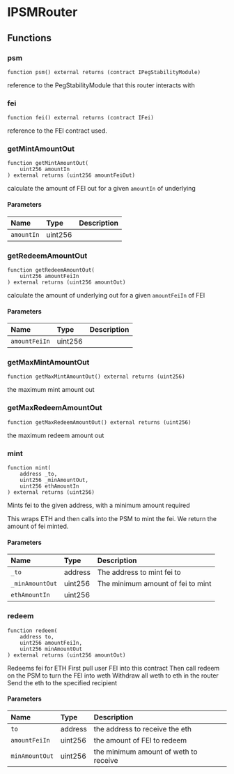 # IPSMRouter

## Functions

### psm

```solidity
function psm() external returns (contract IPegStabilityModule)
```

reference to the PegStabilityModule that this router interacts with

### fei

```solidity
function fei() external returns (contract IFei)
```

reference to the FEI contract used.

### getMintAmountOut

```solidity
function getMintAmountOut(
    uint256 amountIn
) external returns (uint256 amountFeiOut)
```

calculate the amount of FEI out for a given `amountIn` of underlying

#### Parameters

| Name | Type | Description |
| :--- | :--- | :---------- |
| `amountIn` | uint256 |  |

### getRedeemAmountOut

```solidity
function getRedeemAmountOut(
    uint256 amountFeiIn
) external returns (uint256 amountOut)
```

calculate the amount of underlying out for a given `amountFeiIn` of FEI

#### Parameters

| Name | Type | Description |
| :--- | :--- | :---------- |
| `amountFeiIn` | uint256 |  |

### getMaxMintAmountOut

```solidity
function getMaxMintAmountOut() external returns (uint256)
```

the maximum mint amount out

### getMaxRedeemAmountOut

```solidity
function getMaxRedeemAmountOut() external returns (uint256)
```

the maximum redeem amount out

### mint

```solidity
function mint(
    address _to,
    uint256 _minAmountOut,
    uint256 ethAmountIn
) external returns (uint256)
```

Mints fei to the given address, with a minimum amount required

This wraps ETH and then calls into the PSM to mint the fei. We return the amount of fei minted.

#### Parameters

| Name | Type | Description |
| :--- | :--- | :---------- |
| `_to` | address | The address to mint fei to |
| `_minAmountOut` | uint256 | The minimum amount of fei to mint |
| `ethAmountIn` | uint256 |  |

### redeem

```solidity
function redeem(
    address to,
    uint256 amountFeiIn,
    uint256 minAmountOut
) external returns (uint256 amountOut)
```

Redeems fei for ETH
First pull user FEI into this contract
Then call redeem on the PSM to turn the FEI into weth
Withdraw all weth to eth in the router
Send the eth to the specified recipient

#### Parameters

| Name | Type | Description |
| :--- | :--- | :---------- |
| `to` | address | the address to receive the eth |
| `amountFeiIn` | uint256 | the amount of FEI to redeem |
| `minAmountOut` | uint256 | the minimum amount of weth to receive |

